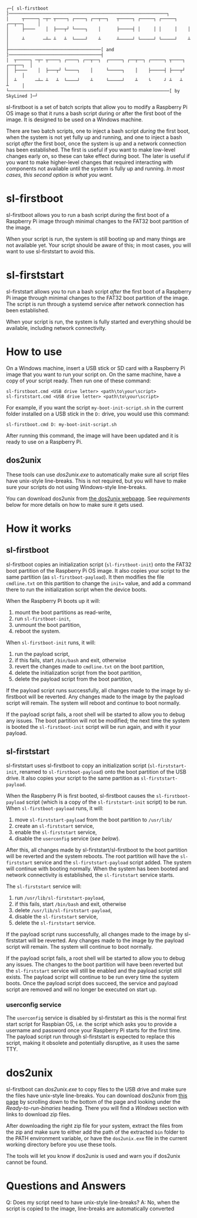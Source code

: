 ```
┌─[ sl-firstboot ]────────────────────────────────────────────────────────────┐
│     ┬─────┐ ─┬─ ┬────┐ ┌────┐ ┌──┬──┐   ┬─────┐ ┌─────┐ ┌─────┐ ┌──┬──┐     │
│     ├────    │  ├───┬┘ └────┐    │      ├─────┤ │     │ │     │    │        │
│     ┴       ─┴─ ┴   ┴  └────┘    ┴      ┴─────┘ └─────┘ └─────┘    ┴        │
├───────────────────────────────────[ and ]───────────────────────────────────┤
│  ┬─────┐ ─┬─ ┬────┐ ┌────┐ ┌──┬──┐  ┌─────┐ ┌──┬──┐ ┌─────┐ ┬────┐ ┌──┬──┐  │
│  ├────    │  ├───┬┘ └────┐    │     └─────┐    │    ├─────┤ ├───┬┘    │     │
│  ┴       ─┴─ ┴   ┴  └────┘    ┴     └─────┘    ┴    └     ┘ ┴   ┴     ┴     │
└─────────────────────────────────────────────────────────────[ by SkyLined ]─┘
```
sl-firstboot is a set of batch scripts that allow you to modify a Raspberry Pi
OS image so that it runs a bash script during or after the first boot of the
image. It is designed to be used on a Windows machine.

There are two batch scripts, one to inject a bash script _during_ the first
boot, when the system is not yet fully up and running, and one to inject a bash
script _after_ the first boot, once the system is up and a network connection
has been established. The first is useful if you want to make low-level changes
early on, so these can take effect during boot. The later is useful if you want
to make higher-level changes that required interacting with components not
available until the system is fully up and running. *In most cases, this second
option is what you want.*


# sl-firstboot
sl-firstboot allows you to run a bash script _during_ the first boot of a
Raspberry Pi image through minimal changes to the FAT32 boot partition of the
image.

When your script is run, the system is still booting up and many things are not
available yet. Your script should be aware of this; in most cases, you will want
to use sl-firststart to avoid this.


# sl-firststart
sl-firststart allows you to run a bash script _after_ the first boot of a
Raspberry Pi image through minimal changes to the FAT32 boot partition of the
image. The script is run through a systemd service after network connection has
been established.

When your script is run, the system is fully started and everything should be
available, including network connectivity.


# How to use
On a Windows machine, insert a USB stick or SD card with a Raspberry Pi image
that you want to run your script on. On the same machine, have a copy of your
script ready. Then run one of these command:
```
sl-firstboot.cmd <USB drive letter> <path\to\your\script>
sl-firststart.cmd <USB drive letter> <path\to\your\script>
```
For example, if you want the script `my-boot-init-script.sh` in the current
folder installed on a USB stick in the `D:` drive, you would use this command:
```
sl-firstboot.cmd D: my-boot-init-script.sh
```
After running this command, the image will have been updated and it is ready to
use on a Raspberry Pi.


## dos2unix
These tools can use *dos2unix.exe* to automatically make sure all script files
have unix-style line-breaks. This is not required, but you will have to make
sure your scripts do not using Windows-style line-breaks.

You can download dos2unix from [the dos2unix webpage](https://dos2unix.sourceforge.io).
See _requirements_ below for more details on how to make sure it gets used.


# How it works

## sl-firstboot
sl-firstboot copies an initialization script (`sl-firstboot-init`) onto the
FAT32 boot partition of the Raspberry Pi OS image. It also copies your script to
the same partition (as `sl-firstboot-payload`). It then modifies the file
`cmdline.txt` on this partition to change the `init=` value, and add a command
there to run the initialization script when the device boots.

When the Raspberry Pi boots up it will:
  1. mount the boot partitions as read-write,
  2. run `sl-firstboot-init`,
  3. unmount the boot partition,
  4. reboot the system.

When `sl-firstboot-init` runs, it will:
  1. run the payload script,
  2. if this fails, start `/bin/bash` and exit, otherwise
  3. revert the changes made to `cmdline.txt` on the boot partition,
  4. delete the initialization script from the boot partition,
  5. delete the payload script from the boot partition,

If the payload script runs successfully, all changes made to the image by
sl-firstboot will be reverted. Any changes made to the image by the payload
script will remain. The system will reboot and continue to boot normally.

If the payload script fails, a root shell will be started to allow you to debug
any issues. The boot partition will not be modified; the next time the system is
booted the `sl-firstboot-init` script will be run again, and with it your
payload.


## sl-firststart
sl-firststart uses sl-firstboot to copy an initialization script
(`sl-firststart-init`, renamed to `sl-firstboot-payload`) onto the boot
partition of the USB drive. It also copies your script to the same partition as
`sl-firststart-payload`.

When the Raspberry Pi is first booted, sl-firstboot causes the
`sl-firstboot-payload` script (which is a copy of the `sl-firststart-init`
script) to be run.
When `sl-firstboot-payload` runs, it will:
  1. move `sl-firststart-payload` from the boot partition to `/usr/lib/`
  2. create an `sl-firststart` service,
  3. enable the `sl-firststart` service,
  4. disable the `userconfig` service (_see below_).

After this, all changes made by sl-firststart/sl-firstboot to the boot partition
will be reverted and the system reboots. The root partition will have the
`sl-firststart` service and the `sl-firststart-payload` script added. The
system will continue with booting normally. When the system has been booted and
network connectivity is established, the `sl-firststart` service starts.

The `sl-firststart` service will:
  1. run `/usr/lib/sl-firststart-payload`,
  2. if this fails, start `/bin/bash` and exit, otherwise
  3. delete `/usr/lib/sl-firststart-payload`,
  4. disable the `sl-firststart` service,
  5. delete the `sl-firststart` service.

If the payload script runs successfully, all changes made to the image by
sl-firststart will be reverted. Any changes made to the image by the payload
script will remain. The system will continue to boot normally.

If the payload script fails, a root shell will be started to allow you to debug
any issues. The changes to the boot partition will have been reverted but the
`sl-firststart` service will still be enabled and the payload script still
exists. The payload script will continue to be run every time the system boots.
Once the payload script does succeed, the service and payload script are removed
and will no longer be executed on start up.


### userconfig service
The `userconfig` service is disabled by sl-firststart as this is the normal
first start script for Raspbian OS, i.e. the script which asks you to provide a
username and password once your Raspberry Pi starts for the first time. The
payload script run through sl-firststart is expected to replace this script,
making it obsolete and potentially disruptive, as it uses the same TTY.


# dos2unix
sl-firstboot can *dos2unix.exe* to copy files to the USB drive and make sure
the files have unix-style line-breaks. You can download dos2unix from
[this page](https://dos2unix.sourceforge.io/#DOS2UNIX) by scrolling down to
the bottom of the page and looking under the _Ready-to-run-binaries_ heading.
There you will find a _Windows_ section with links to download zip files.

After downloading the right zip file for your system, extract the files from
the zip and make sure to either add the path of the extracted `bin` folder to
the PATH environment variable, or have the `dos2unix.exe` file in the current
working directory before you use these tools.

The tools will let you know if dos2unix is used and warn you if dos2unix cannot
be found.


# Questions and Answers
Q: Does my script need to have unix-style line-breaks?
A: No, when the script is copied to the image, line-breaks are automatically
   converted
